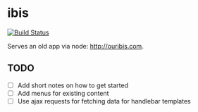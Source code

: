 # ibis

[![Build Status](https://travis-ci.com/benjspriggs/ibis.svg?branch=master)](https://travis-ci.com/benjspriggs/ibis)

Serves an old app via node: <http://ouribis.com>.

## TODO

- [ ] Add short notes on how to get started
- [ ] Add menus for existing content
- [ ] Use ajax requests for fetching data for handlebar templates